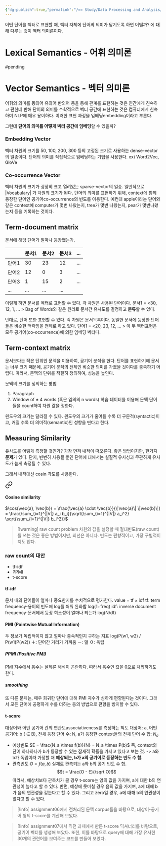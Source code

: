 ```yaml
---
{"dg-publish":true,"permalink":"/== Study/Data Processing and Analysis/Vector Semantics/","created":"2023-12-28T19:05:44.000+09:00","updated":"2025-03-13T21:13:35.000+09:00"}
---
```



어떤 단어를 벡터로 표현할 때, 벡터 자체에 단어의 의미가 담기도록 하면 어떨까? 에 대해 다루는 것이 벡터 의미론이다.

# Lexical Semantics - 어휘 의미론
#pending 


# Vector Semantics - 벡터 의미론

어휘의 의미를 동의어 유의어 반의어 등을 통해 관계를 표현하는 것은 인간에게 친숙하고 편한데 반해 단어의 의미를 수학적으로 벡터 공간에 표현하는 것은 컴퓨터에게 친숙하며 NLP에 매우 용이하다. 이러한 표현 과정을 임베딩embedding이라고 부른다.

그런데 **단어의 의미를 어떻게 벡터 공간에 임베딩**할 수 있을까?
### Embedding Vector
벡터 차원의 크기를 50, 100, 200, 300 등의 고정된 크기로 사용하는 dense-vector의 일종이다.
단어의 의미를 직접적으로 임베딩하는 기법을 사용한다.
ex) Word2Vec, GloVe

### Co-occurrence Vector
벡터 차원의 크기가 굉장히 크고 열려있는 sparse-vector의 일종. 일반적으로 |Vocabulary| 가 차원의 크기가 된다. 단어의 의미를 표현하기 위해, context에 함께 등장한 단어인 공기어co-occurrence의 빈도를 이용한다.
예컨대 apple이라는 단어와 같은 context에 computer가 몇번 나왔는지, tree가 몇번 나왔는지, pear가 몇번나왔는지 등을 기록하는 것이다.

## Term-document matrix
문서에 해당 단어가 얼마나 등장했는가.

| | 문서1 | 문서2 | 문서3 |... |
| - | - | - | - | -|
| 단어1 | 30 | 23 | 12 |...|
| 단어2 | 12 | 0 | 3 |...|
| 단어3 | 1 | 15 | 2 |...|
|...|...|...|...|

이렇게 하면 문서를 벡터로 표현할 수 있다. 각 차원은 사용된 단어이다.
문서1 = <30, 12, 1, ... >
Bag of Words와 같은 원리로 문서간 유사도를 결정하고 **분류**할 수 있다.

반대로, 단어 또한 표현할 수 있다. 각 차원은 문서목록이다. 동일한 문서에 등장한 단어들은 비슷한 맥락임을 전제로 하고 있다.
단어1 = <20, 23, 12, ... >
이 두 벡터표현은 모두 공기어(co-occurrence)에 의한 임베딩 벡터다.

## Term-context matrix
문서보다는 작은 단위인 문맥을 이용하여, 공기어 분석을 한다. 단어를 표현하기에 문서는 너무 크기 때문에, 공기어 분석의 전제인 비슷한 의미를 가졌을 것이다를 충족하기 어렵다. 따라서, 문맥의 단위를 적절히 정의하여, 성능을 높인다.

문맥의 크기를 정의하는 방법
1. Paragraph
2. Window of ± 4 words (혹은 임의의 n words)
학습 데이터를 이용해 문맥 단어들을 count하여 차원 값을 정한다.

윈도우의 크기는 달라질 수 있다. 윈도우의 크기가 줄어들 수록 더 구문적(syntactic)이고, 커질 수록 더 의미적(semantic)인 성향을 띤다고 한다.

## Measuring Similarity
유사도를 어떻게 측정할 것인가?
가장 먼저 내적이 떠오른다. 좋은 방법이지만, 한가지 **문제**가 있다.
단지, 빈번히 사용될 뿐인 단어에 대해서는 실질적 유사성과 무관하게 유사도가 높게 측정될 수 있다.

그래서 내적대신 cosin 각도를 사용한다.

<div class="transclusion internal-embed is-loaded"><a class="markdown-embed-link" href="/study/data-processing-and-analysis/text-classification/#cosine-similarity" aria-label="Open link"><svg xmlns="http://www.w3.org/2000/svg" width="24" height="24" viewBox="0 0 24 24" fill="none" stroke="currentColor" stroke-width="2" stroke-linecap="round" stroke-linejoin="round" class="svg-icon lucide-link"><path d="M10 13a5 5 0 0 0 7.54.54l3-3a5 5 0 0 0-7.07-7.07l-1.72 1.71"></path><path d="M14 11a5 5 0 0 0-7.54-.54l-3 3a5 5 0 0 0 7.07 7.07l1.71-1.71"></path></svg></a><div class="markdown-embed">



#### Cosine similarity
$\cos(\vec{a}, \vec{b}) = \frac{\vec{a} \cdot \vec{b}}{\|\vec{a}\| \|\vec{b}\|} = \frac{\sum_{i=1}^{|V|} a_i b_i}{\sqrt{\sum_{i=1}^{|V|} a_i^2} \sqrt{\sum_{i=1}^{|V|} b_i^2}}$


</div></div>


>[!warning] raw count problem
> 차원의 값을 설정할 때 절대빈도(raw count)를 쓰는 것은 좋은 방법이지만, 최선은 아니다.
> 빈도는 편향적이고, 가장 구별적이지도 않다.

### raw count의 대안
- tf-idf
- PPMI
- t-score

#### tf-idf
문서 내의 단어들이 얼마나 중요한지를 수치적으로 평가한다.
value = tf × idf
tf: term frequency-용어의 빈도에 log를 씌워 완화함 log(1+freq)
idf: inverse document frequency-문서에서 등장 희소성이 얼마나 되는가 log(N/df)

#### PMI (Pointwise Mutual Information)
두 정보가 독립적이지 않고 얼마나 종속적인지 구하는 지표 log(P(w1, w2) / P(w1)P(w2))
＋: 단어간 거리가 가까움
－: 멂
０: 독립
##### PPMI (Positive PMI)
PMI 지수에서 음수는 실제론 해석이 곤란하다. 따라서 음수인 값을 0으로 처리하기도 한다.
##### smoothing
또 다른 문제는, 매우 희귀한 단어에 대해 PMI 지수가 심하게 편향된다는 것이다. 그래서 모든 단어에 공평하게 수를 더하는 등의 방법으로 편향을 방지할 수 있다.

#### t-score
대상어와 어떤 공기어 간의 연관도associativeness를 측정하는 척도
대상어: a, 어떤 공기어: b ( $\in$ B), 전체 등장 단어 수: N, a가 등장한 context들의 전체 단어 수 합: $N_a$

- 예상빈도 $E = \frac{N_a \times f(b)}{N} = N_a \times P(b)$
	즉, context의 단어 하나하나가 b가 등장할 수 있는 잠재적 확률을 가지고 있다고 보는 것. -> a와 b가 독립이라 가정할 때 **예상되는, b가 a의 공기어로 등장하는 빈도 수 합**.
- 관측빈도 $O = f(a, b)$
	실제로 관측되는 a와 b의 공기 빈도 수 합.
$$t = \frac{O - E}{\sqrt O}$$
따라서, 예상치보다 관측치가 클 경우 t-score는 양의 값을 가지며, a에 대한 b의 연관성이 높다고 할 수 있다. 반면, 예상에 못미칠 경우 음의 값을 가지며, a에 대해 b가 음의 연관성을 갖는다고 할 수 있다. 그리고 zero일 경우, a에 대해 b의 연관성이 없다고 할 수 있다.

>[!info]
>assignment06에서 전처리된 문맥 corpus들을 바탕으로, 대상어-공기어 쌍의 t-score를 계산해 보았다.

>[!info]
>assignment07에서 직전 과제에서 만든 t-score 딕셔너리를 바탕으로, 공기어 벡터를 생성해 보았다. 또한, 이를 바탕으로 query에 대해 가장 유사한 30개의 관련어를 보여주는 코드를 만들어 보았다.

